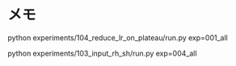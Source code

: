 # メモ

python experiments/104_reduce_lr_on_plateau/run.py exp=001_all

python experiments/103_input_rh_sh/run.py exp=004_all

